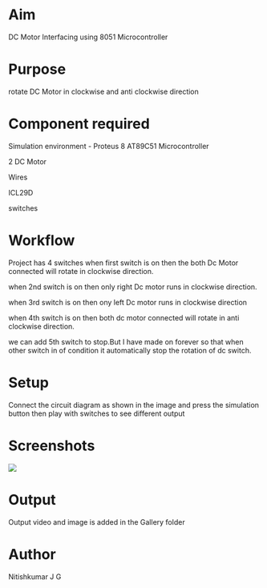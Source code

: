 # Aim
DC Motor Interfacing using 8051 Microcontroller
<br>

# Purpose
rotate DC Motor in clockwise and anti clockwise direction
<br>

# Component required
Simulation environment - Proteus 8
AT89C51 Microcontroller

2 DC Motor

Wires

ICL29D

switches
<br>


# Workflow
Project has 4 switches
when first switch is on then the both Dc Motor connected will rotate in clockwise direction.

when 2nd switch is on then only right Dc motor runs in clockwise direction.

when 3rd switch is on then ony left Dc motor runs in clockwise direction

when 4th switch is on then both dc motor connected will rotate in anti clockwise direction.

we can add 5th switch to stop.But I have made on forever so that when other switch in of condition it automatically stop the rotation of dc switch.
<br>

# Setup 
Connect the circuit diagram as shown in the image and press the simulation button then play with switches to see different output
# Screenshots

![](https://github.com/nitishkumar07/IoT-Spot/blob/main/8051/DC%20Moter/Gallery/dc-motor1.PNG)
<br>
# Output

Output video and image is added in the Gallery folder
<br>


# Author
Nitishkumar J G
